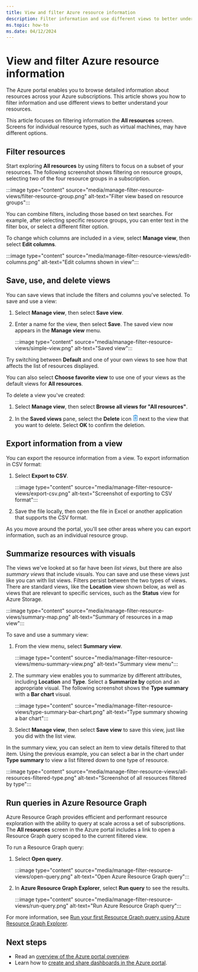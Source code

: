 ```yaml
---
title: View and filter Azure resource information
description: Filter information and use different views to better understand your Azure resources.
ms.topic: how-to
ms.date: 04/12/2024
---
```


# View and filter Azure resource information

The Azure portal enables you to browse detailed information about resources across your Azure subscriptions. This article shows you how to filter information and use different views to better understand your resources.

This article focuses on filtering information the **All resources** screen. Screens for individual resource types, such as virtual machines, may have different options.

## Filter resources

Start exploring **All resources** by using filters to focus on a subset of your resources. The following screenshot shows filtering on resource groups, selecting two of the four resource groups in a subscription.

:::image type="content" source="media/manage-filter-resource-views/filter-resource-group.png" alt-text="Filter view based on resource groups":::

You can combine filters, including those based on text searches. For example, after selecting specific resource groups, you can enter text in the filter box, or select a different filter option.

To change which columns are included in a view, select **Manage view**, then select **Edit columns**.

:::image type="content" source="media/manage-filter-resource-views/edit-columns.png" alt-text="Edit columns shown in view":::

## Save, use, and delete views

You can save views that include the filters and columns you've selected. To save and use a view:

1. Select **Manage view**, then select **Save view**.

1. Enter a name for the view, then select **Save**. The saved view now appears in the **Manage view** menu.

    :::image type="content" source="media/manage-filter-resource-views/simple-view.png" alt-text="Saved view":::

Try switching between **Default** and one of your own views to see how that affects the list of resources displayed.

You can also select **Choose favorite view** to use one of your views as the default views for **All resources**.

To delete a view you've created:

1. Select **Manage view**, then select **Browse all views for "All resources"**.

1. In the **Saved views** pane, select the **Delete** icon ![Delete view icon](media/manage-filter-resource-views/icon-delete.png) next to the view that you want to delete. Select **OK** to confirm the deletion.

## Export information from a view

You can export the resource information from a view. To export information in CSV format:

1. Select **Export to CSV**.

    :::image type="content" source="media/manage-filter-resource-views/export-csv.png" alt-text="Screenshot of exporting to CSV format":::

1. Save the file locally, then open the file in Excel or another application that supports the CSV format.

As you move around the portal, you'll see other areas where you can export information, such as an individual resource group.

## Summarize resources with visuals

The views we've looked at so far have been _list views_, but there are also _summary views_ that include visuals. You can save and use these views just like you can with list views. Filters persist between the two types of views. There are standard views, like the **Location** view shown below, as well as views that are relevant to specific services, such as the **Status** view for Azure Storage.

:::image type="content" source="media/manage-filter-resource-views/summary-map.png" alt-text="Summary of resources in a map view":::

To save and use a summary view:

1. From the view menu, select **Summary view**.

    :::image type="content" source="media/manage-filter-resource-views/menu-summary-view.png" alt-text="Summary view menu":::

1. The summary view enables you to summarize by different attributes, including **Location** and **Type**. Select a **Summarize by** option and an appropriate visual. The following screenshot shows the **Type summary** with a **Bar chart** visual.

    :::image type="content" source="media/manage-filter-resource-views/type-summary-bar-chart.png" alt-text="Type summary showing a bar chart":::

1. Select **Manage view**, then select **Save view** to save this view, just like you did with the list view.

In the summary view, you can select an item to view details filtered to that item. Using the previous example, you can select a bar in the chart under **Type summary** to view a list filtered down to one type of resource.

:::image type="content" source="media/manage-filter-resource-views/all-resources-filtered-type.png" alt-text="Screenshot of all resources filtered by type":::

## Run queries in Azure Resource Graph

Azure Resource Graph provides efficient and performant resource exploration with the ability to query at scale across a set of subscriptions. The **All resources** screen in the Azure portal includes a link to open a Resource Graph query scoped to the current filtered view.

To run a Resource Graph query:

1. Select **Open query**.

    :::image type="content" source="media/manage-filter-resource-views/open-query.png" alt-text="Open Azure Resource Graph query":::

1. In **Azure Resource Graph Explorer**, select **Run query** to see the results.

    :::image type="content" source="media/manage-filter-resource-views/run-query.png" alt-text="Run Azure Resource Graph query":::

For more information, see [Run your first Resource Graph query using Azure Resource Graph Explorer](/azure/governance/resource-graph/first-query-portal).

## Next steps

- Read an [overview of the Azure portal overview](azure-portal-overview.md).
- Learn how to [create and share dashboards in the Azure portal](azure-portal-dashboards.md).
